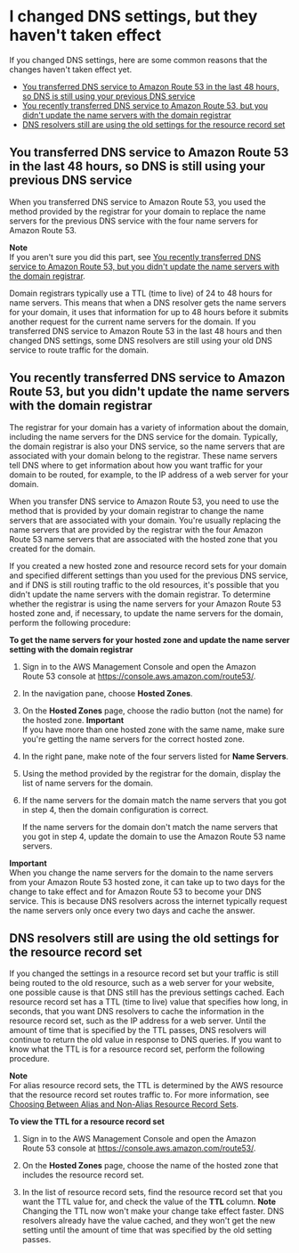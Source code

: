 # I changed DNS settings, but they haven't taken effect<a name="troubleshooting-new-dns-settings-not-in-effect"></a>

If you changed DNS settings, here are some common reasons that the changes haven't taken effect yet\.


+ [You transferred DNS service to Amazon Route 53 in the last 48 hours, so DNS is still using your previous DNS service](#troubleshooting-new-dns-settings-not-in-effect-recent-dns-transfer)
+ [You recently transferred DNS service to Amazon Route 53, but you didn't update the name servers with the domain registrar](#troubleshooting-new-dns-settings-not-in-effect-recent-transfer-wrong-name-servers)
+ [DNS resolvers still are using the old settings for the resource record set](#troubleshooting-new-dns-settings-not-in-effect-cached-resource-record-set)

## You transferred DNS service to Amazon Route 53 in the last 48 hours, so DNS is still using your previous DNS service<a name="troubleshooting-new-dns-settings-not-in-effect-recent-dns-transfer"></a>

When you transferred DNS service to Amazon Route 53, you used the method provided by the registrar for your domain to replace the name servers for the previous DNS service with the four name servers for Amazon Route 53\.

**Note**  
If you aren't sure you did this part, see [You recently transferred DNS service to Amazon Route 53, but you didn't update the name servers with the domain registrar](#troubleshooting-new-dns-settings-not-in-effect-recent-transfer-wrong-name-servers)\.

Domain registrars typically use a TTL \(time to live\) of 24 to 48 hours for name servers\. This means that when a DNS resolver gets the name servers for your domain, it uses that information for up to 48 hours before it submits another request for the current name servers for the domain\. If you transferred DNS service to Amazon Route 53 in the last 48 hours and then changed DNS settings, some DNS resolvers are still using your old DNS service to route traffic for the domain\.

## You recently transferred DNS service to Amazon Route 53, but you didn't update the name servers with the domain registrar<a name="troubleshooting-new-dns-settings-not-in-effect-recent-transfer-wrong-name-servers"></a>

The registrar for your domain has a variety of information about the domain, including the name servers for the DNS service for the domain\. Typically, the domain registrar is also your DNS service, so the name servers that are associated with your domain belong to the registrar\. These name servers tell DNS where to get information about how you want traffic for your domain to be routed, for example, to the IP address of a web server for your domain\.

When you transfer DNS service to Amazon Route 53, you need to use the method that is provided by your domain registrar to change the name servers that are associated with your domain\. You're usually replacing the name servers that are provided by the registrar with the four Amazon Route 53 name servers that are associated with the hosted zone that you created for the domain\.

If you created a new hosted zone and resource record sets for your domain and specified different settings than you used for the previous DNS service, and if DNS is still routing traffic to the old resources, it's possible that you didn't update the name servers with the domain registrar\. To determine whether the registrar is using the name servers for your Amazon Route 53 hosted zone and, if necessary, to update the name servers for the domain, perform the following procedure:

**To get the name servers for your hosted zone and update the name server setting with the domain registrar**

1. Sign in to the AWS Management Console and open the Amazon Route 53 console at [https://console\.aws\.amazon\.com/route53/](https://console.aws.amazon.com/route53/)\.

1. In the navigation pane, choose **Hosted Zones**\.

1. On the **Hosted Zones** page, choose the radio button \(not the name\) for the hosted zone\.
**Important**  
If you have more than one hosted zone with the same name, make sure you're getting the name servers for the correct hosted zone\.

1. In the right pane, make note of the four servers listed for **Name Servers**\.

1. Using the method provided by the registrar for the domain, display the list of name servers for the domain\.

1. If the name servers for the domain match the name servers that you got in step 4, then the domain configuration is correct\.

   If the name servers for the domain don't match the name servers that you got in step 4, update the domain to use the Amazon Route 53 name servers\.

**Important**  
When you change the name servers for the domain to the name servers from your Amazon Route 53 hosted zone, it can take up to two days for the change to take effect and for Amazon Route 53 to become your DNS service\. This is because DNS resolvers across the internet typically request the name servers only once every two days and cache the answer\.

## DNS resolvers still are using the old settings for the resource record set<a name="troubleshooting-new-dns-settings-not-in-effect-cached-resource-record-set"></a>

If you changed the settings in a resource record set but your traffic is still being routed to the old resource, such as a web server for your website, one possible cause is that DNS still has the previous settings cached\. Each resource record set has a TTL \(time to live\) value that specifies how long, in seconds, that you want DNS resolvers to cache the information in the resource record set, such as the IP address for a web server\. Until the amount of time that is specified by the TTL passes, DNS resolvers will continue to return the old value in response to DNS queries\. If you want to know what the TTL is for a resource record set, perform the following procedure\.

**Note**  
For alias resource record sets, the TTL is determined by the AWS resource that the resource record set routes traffic to\. For more information, see [Choosing Between Alias and Non\-Alias Resource Record Sets](resource-record-sets-choosing-alias-non-alias.md)\.

**To view the TTL for a resource record set**

1. Sign in to the AWS Management Console and open the Amazon Route 53 console at [https://console\.aws\.amazon\.com/route53/](https://console.aws.amazon.com/route53/)\.

1. On the **Hosted Zones** page, choose the name of the hosted zone that includes the resource record set\.

1. In the list of resource record sets, find the resource record set that you want the TTL value for, and check the value of the **TTL** column\.
**Note**  
Changing the TTL now won't make your change take effect faster\. DNS resolvers already have the value cached, and they won't get the new setting until the amount of time that was specified by the old setting passes\.